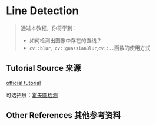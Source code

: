 # Line Detection

> 通过本教程，你将学到：
> + 如何检测出图像中存在的直线？
> + `cv::blur,` `cv::guassianBlur`,`cv::..`函数的使用方式


## Tutorial Source 来源
[official tutorial](http://www.opencv.org.cn/opencvdoc/2.3.2/html/doc/tutorials/imgproc/imgtrans/hough_lines/hough_lines.html#hough-lines)

可选拓展：[霍夫圆检测](http://www.opencv.org.cn/opencvdoc/2.3.2/html/doc/tutorials/imgproc/imgtrans/hough_circle/hough_circle.html#hough-circle)

## Other References 其他参考资料
